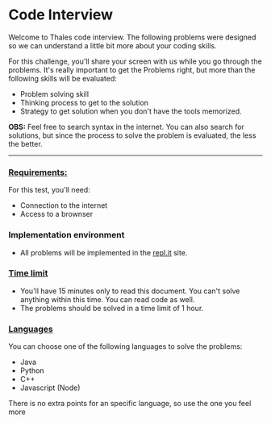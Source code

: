 # Code Interview

Welcome to Thales code interview. The following problems were designed so we can understand a little bit more about your coding skills.

For this challenge, you'll share your screen with us while you go through the problems. 
It's really important to get the Problems right, but more than the following skills will be evaluated:

- Problem solving skill
- Thinking process to get to the solution
- Strategy to get solution when you don't have the tools memorized.

**OBS:** Feel free to search syntax in the internet. You can also search for solutions, but since the process to solve the problem is evaluated, the less the better.

---

### **<u>Requirements:</u>**

For this test, you'll need:

- Connection to the internet
- Access to a brownser

### Implementation environment

- All problems will be implemented in the [repl.it](https://repl.it) site.

### **<u>Time limit</u>**

- You'll have 15 minutes only to read this document. You can't solve anything within this time. You can read code as well.
- The problems should be solved in a time limit of 1 hour.


### **<u>Languages</u>**

You can choose one of the following languages to solve the problems:

- Java
- Python
- C++
- Javascript (Node) 

There is no extra points for an specific language, so use the one you feel more 